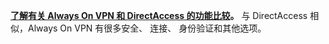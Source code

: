 **[了解有关 Always On VPN 和 DirectAccess 的功能比较](../vpn/vpn-map-da.md)。** 与 DirectAccess 相似，Always On VPN 有很多安全、 连接、 身份验证和其他选项。